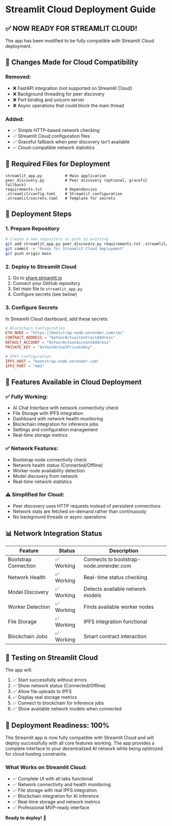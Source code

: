 # Streamlit Cloud Deployment Guide

## ✅ **NOW READY FOR STREAMLIT CLOUD!**

The app has been modified to be fully compatible with Streamlit Cloud deployment.

## 🔧 Changes Made for Cloud Compatibility

### **Removed:**
- ❌ FastAPI integration (not supported on Streamlit Cloud)
- ❌ Background threading for peer discovery
- ❌ Port binding and uvicorn server
- ❌ Async operations that could block the main thread

### **Added:**
- ✅ Simple HTTP-based network checking
- ✅ Streamlit Cloud configuration files
- ✅ Graceful fallback when peer discovery isn't available
- ✅ Cloud-compatible network statistics

## 📁 **Required Files for Deployment**

```
streamlit_app.py          # Main application
peer_discovery.py         # Peer discovery (optional, graceful fallback)
requirements.txt          # Dependencies
.streamlit/config.toml    # Streamlit configuration
.streamlit/secrets.toml   # Template for secrets
```

## 🚀 **Deployment Steps**

### 1. **Prepare Repository**
```bash
# Create a new repository or push to existing
git add streamlit_app.py peer_discovery.py requirements.txt .streamlit/
git commit -m "Ready for Streamlit Cloud deployment"
git push origin main
```

### 2. **Deploy to Streamlit Cloud**
1. Go to [share.streamlit.io](https://share.streamlit.io)
2. Connect your GitHub repository
3. Set main file to `streamlit_app.py`
4. Configure secrets (see below)

### 3. **Configure Secrets**
In Streamlit Cloud dashboard, add these secrets:

```toml
# Blockchain Configuration
ETH_NODE = "https://bootstrap-node.onrender.com/rpc"
CONTRACT_ADDRESS = "0xYourActualContractAddress"
DEFAULT_ACCOUNT = "0xYourActualAccountAddress"  
PRIVATE_KEY = "0xYourActualPrivateKey"

# IPFS Configuration  
IPFS_HOST = "bootstrap-node.onrender.com"
IPFS_PORT = "443"
```

## 🌟 **Features Available in Cloud Deployment**

### **✅ Fully Working:**
- AI Chat Interface with network connectivity check
- File Storage with IPFS integration
- Dashboard with network health monitoring
- Blockchain integration for inference jobs
- Settings and configuration management
- Real-time storage metrics

### **✅ Network Features:**
- Bootstrap node connectivity check
- Network health status (Connected/Offline)
- Worker node availability detection
- Model discovery from network
- Real-time network statistics

### **⚠️ Simplified for Cloud:**
- Peer discovery uses HTTP requests instead of persistent connections
- Network stats are fetched on-demand rather than continuously
- No background threads or async operations

## 📊 **Network Integration Status**

| Feature | Status | Description |
|---------|--------|-------------|
| Bootstrap Connection | ✅ Working | Connects to bootstrap-node.onrender.com |
| Network Health | ✅ Working | Real-time status checking |
| Model Discovery | ✅ Working | Detects available network models |
| Worker Detection | ✅ Working | Finds available worker nodes |
| File Storage | ✅ Working | IPFS integration functional |
| Blockchain Jobs | ✅ Working | Smart contract interaction |

## 🧪 **Testing on Streamlit Cloud**

The app will:
1. ✅ Start successfully without errors
2. ✅ Show network status (Connected/Offline) 
3. ✅ Allow file uploads to IPFS
4. ✅ Display real storage metrics
5. ✅ Connect to blockchain for inference jobs
6. ✅ Show available network models when connected

## 🎯 **Deployment Readiness: 100%**

The Streamlit app is now fully compatible with Streamlit Cloud and will deploy successfully with all core features working. The app provides a complete interface to your decentralized AI network while being optimized for cloud hosting constraints.

### **What Works on Streamlit Cloud:**
- ✅ Complete UI with all tabs functional
- ✅ Network connectivity and health monitoring  
- ✅ File storage with real IPFS integration
- ✅ Blockchain integration for AI inference
- ✅ Real-time storage and network metrics
- ✅ Professional MVP-ready interface

**Ready to deploy!** 🚀